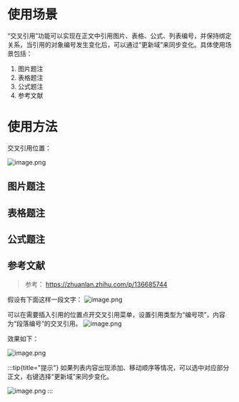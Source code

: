 # 使用场景
“交叉引用”功能可以实现在正文中引用图片、表格、公式、列表编号，并保持绑定关系，当引用的对象编号发生变化后，可以通过“更新域”来同步变化。具体使用场景包括：
1. 图片题注
2. 表格题注
3. 公式题注
4. 参考文献

<!-- more -->

# 使用方法
交叉引用位置：


![image.png](https://minio.kevin2li.top/image-bed/vanblog/img/d2814df522ab5108fce7207ed5ed2876.image.png)

## 图片题注

## 表格题注

## 公式题注

## 参考文献
>参考： https://zhuanlan.zhihu.com/p/136685744

假设有下面这样一段文字：
![image.png](https://minio.kevin2li.top/image-bed/vanblog/img/34fd884f95fbefb9b26f40147c894016.image.png)

可以在需要插入引用的位置点开交叉引用菜单，设置引用类型为“编号项”，内容为“段落编号”的交叉引用。
![image.png](https://minio.kevin2li.top/image-bed/vanblog/img/9024521c76d203555b87d8400b977835.image.png)

效果如下：

![image.png](https://minio.kevin2li.top/image-bed/vanblog/img/8db43e399b45956d3ff14cf3d1211cee.image.png)


:::tip{title="提示"}
如果列表内容出现添加、移动顺序等情况，可以选中对应部分正文，右键选择“更新域”来同步变化。

![image.png](https://minio.kevin2li.top/image-bed/vanblog/img/60b78cfc3357c0054cf60d62111b3f90.image.png)
:::